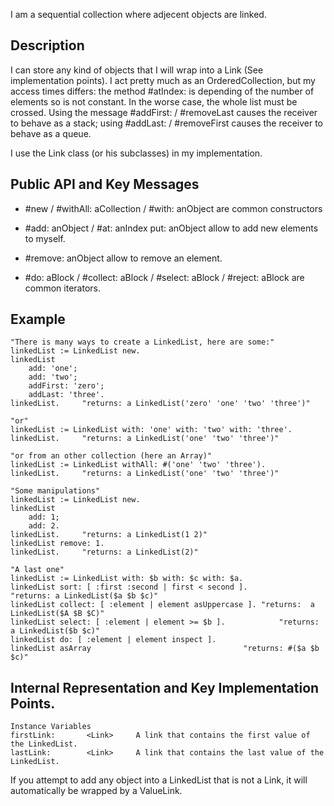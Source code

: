 I am a sequential collection where adjecent objects are linked.Description-------------------I can store any kind of objects that I will wrap into a Link (See implementation points).I act pretty much as an OrderedCollection, but my access times differs: the method #atIndex: is depending of the number of elements so is not constant. In the worse case, the whole list must be crossed.Using the message #addFirst: / #removeLast causes the receiver to behave as a stack; using #addLast: / #removeFirst causes the receiver to behave as a queue.I use the Link class (or his subclasses) in my implementation. Public API and Key Messages-------------------- #new / #withAll: aCollection / #with: anObject 	are common constructors- #add: anObject / #at: anIndex put: anObject 	allow to add new elements to myself.- #remove: anObject 	allow to remove an element.	- #do: aBlock / #collect: aBlock / #select: aBlock / #reject: aBlock 	are common iterators.Example ------------------- 	"There is many ways to create a LinkedList, here are some:"	linkedList := LinkedList new.	linkedList		add: 'one';		add: 'two';		addFirst: 'zero';		addLast: 'three'.	linkedList.		"returns: a LinkedList('zero' 'one' 'two' 'three')"	"or"	linkedList := LinkedList with: 'one' with: 'two' with: 'three'.	linkedList.		"returns: a LinkedList('one' 'two' 'three')"	"or from an other collection (here an Array)"	linkedList := LinkedList withAll: #('one' 'two' 'three').	linkedList.		"returns: a LinkedList('one' 'two' 'three')"	"Some manipulations"	linkedList := LinkedList new.	linkedList		add: 1;		add: 2.	linkedList.		"returns: a LinkedList(1 2)"	linkedList remove: 1.	linkedList.		"returns: a LinkedList(2)"	"A last one"	linkedList := LinkedList with: $b with: $c with: $a.	linkedList sort: [ :first :second | first < second ].			"returns: a LinkedList($a $b $c)"	linkedList collect: [ :element | element asUppercase ].	"returns:  a LinkedList($A $B $C)"	linkedList select: [ :element | element >= $b ].			"returns:  a LinkedList($b $c)"	linkedList do: [ :element | element inspect ].	linkedList asArray									"returns: #($a $b $c)"			Internal Representation and Key Implementation Points.-------------------    Instance Variables	firstLink:		 <Link> 	A link that contains the first value of the LinkedList.	lastLink:		 <Link> 	A link that contains the last value of the LinkedList.If you attempt to add any object into a LinkedList that is not a Link, it will automatically be wrapped by a ValueLink.